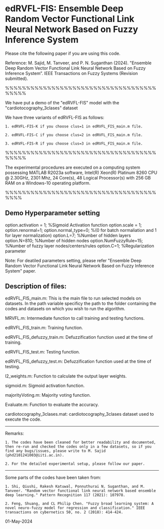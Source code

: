 # edRVFL-FIS: Ensemble Deep Random Vector Functional Link Neural Network Based on Fuzzy Inference System

Please cite the following paper if you are using this code.

Reference: M. Sajid, M. Tanveer, and P. N. Suganthan (2024). "Ensemble Deep Random Vector Functional Link Neural Network Based on Fuzzy Inference System”.  IEEE Transactions on Fuzzy Systems (Revision submitted).

%%%%%%%%%%%%%%%%%%%%%%%%%%%%%%%%%%%%%%%%%

We have put a demo of the "edRVFL-FIS" model with the "cardiotocography_3clases" dataset

We have three variants of edRVFL-FIS as follows:

	1. edRVFL-FIS-K if you choose clus=1 in edRVFL_FIS_main.m file.
 
	2. edRVFL-FIS-C if you choose clus=2 in edRVFL_FIS_main.m file.
 
	3. edRVFL-FIS-R if you choose clus=3 in edRVFL_FIS_main.m file.
 

%%%%%%%%%%%%%%%%%%%%%%%%%%%%%%%%%%%%%%%%%

The experimental procedures are executed on a computing system possessing MATLAB R2023a software, Intel(R) Xeon(R) Platinum 8260 CPU @ 2.30GHz, 2301 Mhz, 24 Core(s),
48 Logical Processor(s) with 256 GB RAM on a Windows-10 operating platform.


%%%%%%%%%%%%%%%%%%%%%%%%%%%%%%%%%%%%%%%%

Demo Hyperparameter setting
---------------------------
option.activation = 1; %Sigmoid Activation function
option.scale = 1;
option.renormal=1;
option.normal_type=0; %(0 for batch normaliation and 1 for layer normalization)
option.L=7; %Number of hidden layers
option.N=810; %Number of hidden nodes
option.NumFuzzyRule=15; %Number of fuzzy layer nodes/centers/rules
option.C=1; %Regularization parameter

Note: For deatiled parameters setting, please refer "Ensemble Deep Random Vector Functional Link Neural Network Based on Fuzzy Inference System" paper.



Description of files:
---------------------
edRVFL_FIS_main.m: This is the main file to run selected models on datasets. In the path variable specificy the path to the folder containing the codes and datasets on which you wish to run the algorithm. 

MRVFL.m: Intermediate function to call training and testing functions.

edRVFL_FIS_train.m: Training function.

edRVFL_FIS_defuzzy_train.m: Defuzzification function used at the time of training.

edRVFL_FIS_test.m: Testing function.

edRVFL_FIS_defuzzy_test.m: Defuzzification function used at the time of testing.

l2_weights.m: Function to calculate the output layer weights.

sigmoid.m: Sigmoid activation function.

majorityVoting.m: Majority voting function.

Evaluate.m: Function to evaluate the accuracy.

cardiotocography_3clases.mat: cardiotocography_3clases dataset used to execute the code.
________________________________________________________________
Remarks:

	1. The codes have been cleaned for better readability and documented, then re-run and checked the codes only in a few datasets, so if you find any bugs/issues, please write to M. Sajid (phd2101241003@iiti.ac.in).
 
	2. For the detailed experimental setup, please follow our paper.  
________________________________________________________________
Some parts of the codes have been taken from:

	1. Shi, Qiushi, Rakesh Katuwal, Ponnuthurai N. Suganthan, and M. Tanveer. "Random vector functional link neural network based ensemble deep learning." Pattern Recognition 117 (2021): 107978.
 
	2. Feng, Shuang, and CL Philip Chen. "Fuzzy broad learning system: A novel neuro-fuzzy model for regression and classification." IEEE transactions on cybernetics 50, no. 2 (2018): 414-424.

01-May-2024


